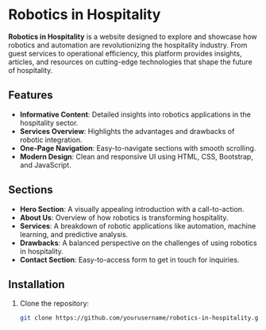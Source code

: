 # Robotics in Hospitality  

**Robotics in Hospitality** is a website designed to explore and showcase how robotics and automation are revolutionizing the hospitality industry. From guest services to operational efficiency, this platform provides insights, articles, and resources on cutting-edge technologies that shape the future of hospitality.  

## Features  
- **Informative Content**: Detailed insights into robotics applications in the hospitality sector.  
- **Services Overview**: Highlights the advantages and drawbacks of robotic integration.  
- **One-Page Navigation**: Easy-to-navigate sections with smooth scrolling.  
- **Modern Design**: Clean and responsive UI using HTML, CSS, Bootstrap, and JavaScript.  

## Sections  
- **Hero Section**: A visually appealing introduction with a call-to-action.  
- **About Us**: Overview of how robotics is transforming hospitality.  
- **Services**: A breakdown of robotic applications like automation, machine learning, and predictive analysis.  
- **Drawbacks**: A balanced perspective on the challenges of using robotics in hospitality.  
- **Contact Section**: Easy-to-access form to get in touch for inquiries.  

## Installation  
1. Clone the repository:  
   ```bash  
   git clone https://github.com/yourusername/robotics-in-hospitality.git  
